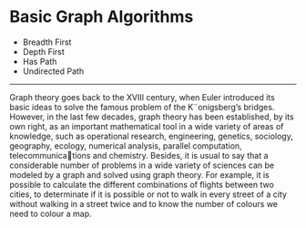# Basic Graph Algorithms

* Breadth First
* Depth First
* Has Path
* Undirected Path

---

Graph theory goes back to the XVIII century, when Euler introduced its basic ideas to solve the famous problem of the K¨onigsberg’s bridges. However, in the last few decades, graph theory has been established, by its own right, as an important mathematical tool in a wide variety of areas of knowledge, such as operational research, engineering, genetics, sociology, geography, ecology, numerical analysis, parallel computation, telecommunications and chemistry. Besides, it is usual to say that a considerable number of problems in a wide variety of sciences can be modeled by a graph and solved using graph theory. For example, it is possible to calculate the different combinations of flights between two cities, to determinate if it is possible or not to walk in every street of a city without walking in a street twice and to know the number of colours we need to colour a map.
